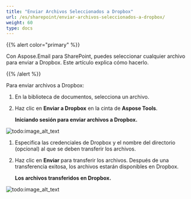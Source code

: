 ```yaml
---
title: "Enviar Archivos Seleccionados a Dropbox"
url: /es/sharepoint/enviar-archivos-seleccionados-a-dropbox/
weight: 60
type: docs
---
```


{{% alert color="primary" %}} 

Con Aspose.Email para SharePoint, puedes seleccionar cualquier archivo para enviar a Dropbox. Este artículo explica cómo hacerlo.

{{% /alert %}} 

Para enviar archivos a Dropbox:

1. En la biblioteca de documentos, selecciona un archivo.
1. Haz clic en **Enviar a Dropbox** en la cinta de **Aspose Tools**. 

   **Iniciando sesión para enviar archivos a Dropbox.** 

![todo:image_alt_text](send-selected-files-to-dropbox_1.png)



1. Especifica las credenciales de Dropbox y el nombre del directorio (opcional) al que se deben transferir los archivos.
1. Haz clic en **Enviar** para transferir los archivos. Después de una transferencia exitosa, los archivos estarán disponibles en Dropbox. 

   **Los archivos transferidos en Dropbox.** 

![todo:image_alt_text](send-selected-files-to-dropbox_2.png)

